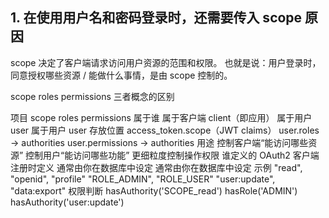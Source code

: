 


## 1. 在使用用户名和密码登录时，还需要传入 scope 原因

scope 决定了客户端请求访问用户资源的范围和权限。 也就是说：用户登录时，同意授权哪些资源 / 能做什么事情，是由 scope 控制的。



scope  roles permissions 三者概念的区别

项目	                        scope	                        roles	                  permissions
属于谁	              属于客户端 client（即应用）      	  属于用户 user                属于用户 user
存放位置	        access_token.scope（JWT claims）  	user.roles → authorities   	user.permissions → authorities
用途	                    控制客户端“能访问哪些资源”	        控制用户“能访问哪些功能”	      更细粒度控制操作权限
谁定义的	                 OAuth2 客户端注册时定义     	通常由你在数据库中设定	          通常由你在数据库中设定
示例	                  "read", "openid", "profile"	"ROLE_ADMIN", "ROLE_USER"	 "user:update", "data:export"
权限判断	            hasAuthority('SCOPE_read')          hasRole('ADMIN')    	hasAuthority('user:update')

